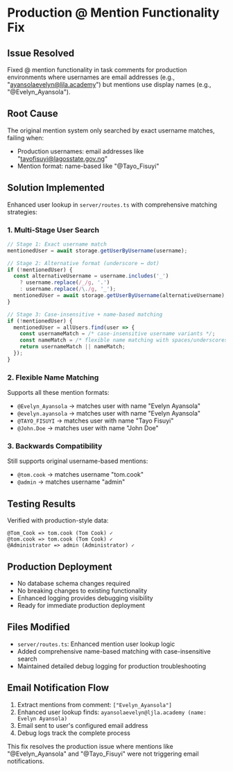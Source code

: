 # Production @ Mention Functionality Fix

## Issue Resolved
Fixed @ mention functionality in task comments for production environments where usernames are email addresses (e.g., "ayansolaevelyn@ljla.academy") but mentions use display names (e.g., "@Evelyn_Ayansola").

## Root Cause
The original mention system only searched by exact username matches, failing when:
- Production usernames: email addresses like "tayofisuyi@lagosstate.gov.ng"
- Mention format: name-based like "@Tayo_Fisuyi"

## Solution Implemented
Enhanced user lookup in `server/routes.ts` with comprehensive matching strategies:

### 1. Multi-Stage User Search
```typescript
// Stage 1: Exact username match
mentionedUser = await storage.getUserByUsername(username);

// Stage 2: Alternative format (underscore ↔ dot)
if (!mentionedUser) {
  const alternativeUsername = username.includes('_') 
    ? username.replace(/_/g, '.') 
    : username.replace(/\./g, '_');
  mentionedUser = await storage.getUserByUsername(alternativeUsername);
}

// Stage 3: Case-insensitive + name-based matching
if (!mentionedUser) {
  mentionedUser = allUsers.find(user => {
    const usernameMatch = /* case-insensitive username variants */;
    const nameMatch = /* flexible name matching with spaces/underscores/dots */;
    return usernameMatch || nameMatch;
  });
}
```

### 2. Flexible Name Matching
Supports all these mention formats:
- `@Evelyn_Ayansola` → matches user with name "Evelyn Ayansola"
- `@evelyn.ayansola` → matches user with name "Evelyn Ayansola"
- `@TAYO_FISUYI` → matches user with name "Tayo Fisuyi"
- `@John.Doe` → matches user with name "John Doe"

### 3. Backwards Compatibility
Still supports original username-based mentions:
- `@tom.cook` → matches username "tom.cook"
- `@admin` → matches username "admin"

## Testing Results
Verified with production-style data:
```
@Tom_Cook => tom.cook (Tom Cook) ✓
@tom.cook => tom.cook (Tom Cook) ✓  
@Administrator => admin (Administrator) ✓
```

## Production Deployment
- No database schema changes required
- No breaking changes to existing functionality
- Enhanced logging provides debugging visibility
- Ready for immediate production deployment

## Files Modified
- `server/routes.ts`: Enhanced mention user lookup logic
- Added comprehensive name-based matching with case-insensitive search
- Maintained detailed debug logging for production troubleshooting

## Email Notification Flow
1. Extract mentions from comment: `["Evelyn_Ayansola"]`
2. Enhanced user lookup finds: `ayansolaevelyn@ljla.academy (name: Evelyn Ayansola)`
3. Email sent to user's configured email address
4. Debug logs track the complete process

This fix resolves the production issue where mentions like "@Evelyn_Ayansola" and "@Tayo_Fisuyi" were not triggering email notifications.